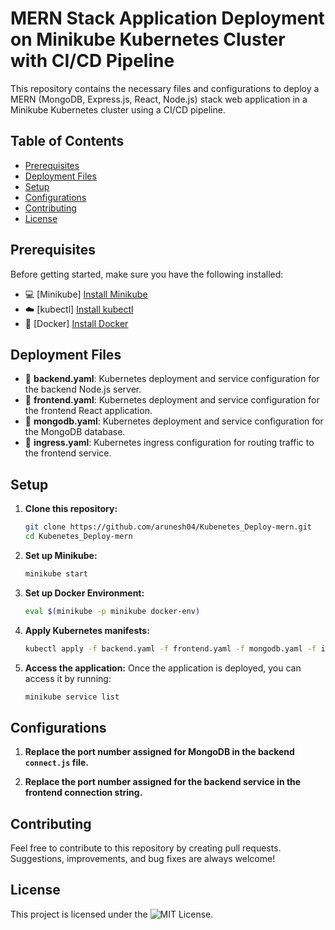 # MERN Stack Application Deployment on Minikube Kubernetes Cluster with CI/CD Pipeline

This repository contains the necessary files and configurations to deploy a MERN (MongoDB, Express.js, React, Node.js) stack web application in a Minikube Kubernetes cluster using a CI/CD pipeline.

## Table of Contents
- [Prerequisites](#prerequisites)
- [Deployment Files](#deployment-files)
- [Setup](#setup)
- [Configurations](#configurations)
- [Contributing](#contributing)
- [License](#license)

## Prerequisites

Before getting started, make sure you have the following installed:

- 💻 [Minikube] [Install Minikube](https://minikube.sigs.k8s.io/docs/start/)
- ☁️ [kubectl] [Install kubectl](https://kubernetes.io/docs/tasks/tools/install-kubectl/)
- 🐳 [Docker] [Install Docker](https://docs.docker.com/get-docker/)

## Deployment Files

- 🚀 **backend.yaml**: Kubernetes deployment and service configuration for the backend Node.js server.
- 🚀 **frontend.yaml**: Kubernetes deployment and service configuration for the frontend React application.
- 🚀 **mongodb.yaml**: Kubernetes deployment and service configuration for the MongoDB database.
- 🚀 **ingress.yaml**: Kubernetes ingress configuration for routing traffic to the frontend service.

## Setup

1. **Clone this repository:**
   ```bash
   git clone https://github.com/arunesh04/Kubenetes_Deploy-mern.git
   cd Kubenetes_Deploy-mern
   ```

2. **Set up Minikube:**
   ```bash
   minikube start  
   ```

3. **Set up Docker Environment:**
   ```bash
   eval $(minikube -p minikube docker-env)
   ```

4. **Apply Kubernetes manifests:**
   ```bash
   kubectl apply -f backend.yaml -f frontend.yaml -f mongodb.yaml -f ingress.yaml
   ```

5. **Access the application:**
   Once the application is deployed, you can access it by running:
   ```bash
   minikube service list
   ```

## Configurations

1. **Replace the port number assigned for MongoDB in the backend `connect.js` file.**

2. **Replace the port number assigned for the backend service in the frontend connection string.**

## Contributing

Feel free to contribute to this repository by creating pull requests. Suggestions, improvements, and bug fixes are always welcome!

## License

This project is licensed under the ![MIT License](https://img.shields.io/badge/License-MIT-blue). 
